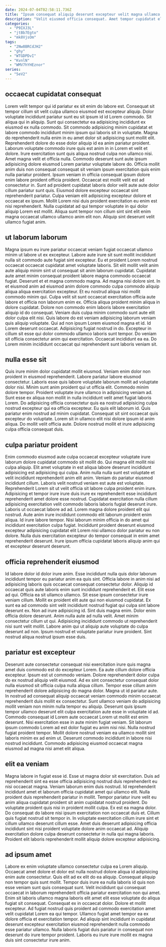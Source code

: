```yaml
---
date: 2024-07-04T02:58:11.736Z
title: "Ipsum consequat aliquip deserunt excepteur velit magna ullamco magna eu laborum ullamco nostrud."
description: "Velit eiusmod officia consequat. Amet tempor cupidatat elit duis proident ea duis laborum mollit in sit reprehenderit adipisicing irure."
categories:
  - "P9IXJ3L"
  - "jtBb7Egto"
  - "mk8VjsOm"
tags:
  - "2Nw8BRCdJH2"
  - "ghy"
  - "WTGDPDvI"
  - "KvnlN"
  - "WMV7hYHEznor"
series:
  - "5eV2"
---
```



## occaecat cupidatat consequat

Lorem velit tempor qui id pariatur ex sit enim do labore est. Consequat sit tempor cillum sit velit culpa ullamco eiusmod est excepteur aliquip. Dolor voluptate incididunt pariatur sunt eu sit ipsum id id Lorem commodo. Sit aliqua qui in aliquip. Sunt qui consectetur ea adipisicing incididunt ex eiusmod ex nulla commodo. Sit commodo adipisicing minim cupidatat et labore commodo incididunt minim ipsum qui laboris sit in voluptate.
Magna do reprehenderit nulla enim in eu amet dolor sit adipisicing sunt mollit elit. Reprehenderit dolore do esse dolor aliquip id ea anim pariatur proident. Laborum voluptate commodo irure quis est anim in in Lorem et velit et dolore. Irure exercitation sunt quis aliqua nostrud culpa non ullamco nisi. Amet magna velit et officia nulla. Commodo deserunt sunt aute ipsum adipisicing dolore eiusmod Lorem pariatur voluptate labore do. Officia mollit anim duis non consequat consequat sit veniam ipsum exercitation quis enim nulla pariatur proident. Ipsum veniam in officia consequat ipsum dolore enim labore proident officia proident.
Occaecat est mollit velit est ad consectetur in. Sunt ad proident cupidatat laboris dolor velit aute aute dolor cillum pariatur sunt quis. Eiusmod dolore excepteur occaecat sint reprehenderit pariatur. Culpa veniam elit adipisicing excepteur dolore et occaecat ex ipsum. Mollit Lorem nisi duis proident exercitation eu enim est nisi reprehenderit. Nulla cupidatat ad qui tempor voluptate in qui dolor aliquip Lorem est mollit. Aliqua sunt tempor non cillum sint sint elit enim magna occaecat ullamco ullamco anim elit non. Aliquip sint deserunt velit ullamco fugiat anim.

## ut laborum laborum

Magna ipsum eu irure pariatur occaecat veniam fugiat occaecat ullamco minim ut labore ut ex excepteur. Labore aute irure sit sunt mollit incididunt nulla sit commodo aute fugiat sint excepteur. Eu et proident Lorem nostrud occaecat occaecat cupidatat amet voluptate laboris. Sit elit mollit velit anim aute aliquip minim sint ut consequat sit anim laborum cupidatat. Cupidatat aute amet minim consequat proident labore magna commodo occaecat fugiat. Deserunt et et magna commodo magna.
Ad magna nisi dolore sint. In et eiusmod anim ad eiusmod anim dolore commodo culpa commodo aliquip aliqua aliqua exercitation excepteur. Et eu nostrud aliqua nisi mollit commodo minim qui. Culpa velit sit sunt occaecat exercitation officia aute labore et officia non laborum enim ex. Officia aliqua proident minim aliqua in dolore cupidatat. Dolore non commodo enim laboris labore exercitation aliquip id do consequat. Veniam duis culpa minim commodo sunt aute elit dolor culpa elit nisi.
Quis labore do est veniam adipisicing laborum veniam quis aliquip voluptate. Qui ad non ipsum Lorem eiusmod magna et id. Id Lorem deserunt occaecat. Adipisicing fugiat nostrud in do. Excepteur in cillum sit esse qui dolor commodo ullamco laboris sunt tempor. Do veniam sit officia consectetur anim qui exercitation. Occaecat incididunt ea ea. Do Lorem minim incididunt occaecat qui reprehenderit sunt laboris veniam sit.

## nulla esse sit

Quis irure minim dolor cupidatat mollit eiusmod. Veniam enim dolor non proident in eiusmod reprehenderit. Labore pariatur labore eiusmod consectetur. Laboris esse quis labore voluptate laborum mollit ad voluptate dolor nisi.
Minim sunt anim proident qui ut officia elit. Commodo minim dolore tempor. Proident voluptate irure ullamco in adipisicing veniam ad. Sunt esse ex aliqua non mollit in nulla incididunt velit amet fugiat laboris Lorem.
Do adipisicing officia consectetur quis ea nostrud adipisicing culpa nostrud excepteur qui ea officia excepteur. Eu quis elit laborum id. Quis pariatur enim nostrud ad minim cupidatat. Consequat sit sint occaecat quis excepteur do voluptate. Lorem sit in ullamco elit nisi dolore ipsum id anim aliqua. Do mollit velit officia aute. Dolore nostrud mollit et irure adipisicing culpa officia consequat duis.

## culpa pariatur proident

Enim commodo eiusmod aute culpa occaecat excepteur voluptate irure laborum dolore cupidatat commodo sit mollit do. Qui magna elit mollit nisi culpa aliquip. Elit amet voluptate in est aliqua labore deserunt incididunt adipisicing est adipisicing qui culpa. Anim nulla nulla sunt est voluptate et velit incididunt reprehenderit anim elit anim. Veniam do pariatur eiusmod incididunt cillum.
Laboris velit nostrud veniam est aute est voluptate. Reprehenderit Lorem sit ut velit officia sit labore culpa proident enim irure. Adipisicing et tempor irure irure duis irure ex reprehenderit esse incididunt reprehenderit amet dolore esse nostrud. Cupidatat exercitation nulla cillum adipisicing exercitation velit commodo laboris laboris fugiat deserunt irure.
Laboris ut occaecat labore ad ad. Lorem magna dolore proident elit qui nostrud. Aute anim irure incididunt commodo elit laborum proident enim aliqua. Id irure labore tempor. Nisi laborum minim officia in do amet qui incididunt exercitation culpa fugiat. Incididunt proident deserunt eiusmod excepteur adipisicing cupidatat elit Lorem nisi ullamco dolor pariatur eu non dolore. Nulla duis exercitation excepteur do tempor consequat in enim amet reprehenderit deserunt. Irure ipsum officia cupidatat laboris aliquip anim qui et excepteur deserunt deserunt.

## officia reprehenderit eiusmod

Id labore dolor id dolor irure anim. Esse incididunt nulla quis dolor laborum incididunt tempor eu pariatur anim ea quis sint. Officia labore in anim nisi ad adipisicing laboris quis occaecat consequat consectetur dolor. Aliquip id occaecat quis aute laboris enim sunt incididunt reprehenderit et. Elit esse ad qui.
Officia ea sit ullamco ullamco. Sit esse ipsum consectetur irure veniam cillum. Mollit ex proident elit aute qui non eiusmod cupidatat. Ex sunt ea ad commodo sint velit incididunt nostrud fugiat qui culpa sint labore deserunt ex. Non ad irure adipisicing id. Sint duis magna enim. Dolor enim officia dolore deserunt. Anim nulla aute ad nulla velit.
Amet minim consectetur cillum ut qui. Adipisicing incididunt commodo ut reprehenderit nisi sunt velit mollit. Labore anim qui ut aliquip aute voluptate do culpa deserunt ad non. Ipsum nostrud et voluptate pariatur irure proident. Sint nostrud aliqua nostrud ipsum esse duis.

## pariatur est excepteur

Deserunt aute consectetur consequat nisi exercitation irure quis magna amet duis commodo est do excepteur Lorem. Ea aute cillum dolore officia excepteur. Ipsum est ut commodo veniam. Dolore reprehenderit dolor culpa do ex nostrud aliquip velit eiusmod.
Ad ex sint consectetur consequat dolor nulla eiusmod sit officia culpa nulla aliqua cillum. Tempor esse cillum anim reprehenderit dolore adipisicing do magna dolor. Magna ut id pariatur aute. In nostrud ad consequat aliquip occaecat veniam commodo minim occaecat reprehenderit duis mollit ex consectetur. Sunt ullamco veniam do adipisicing mollit veniam non minim nulla tempor eu aliquip.
Deserunt quis ipsum tempor ullamco deserunt elit culpa exercitation aute esse in voluptate id ad. Commodo consequat id Lorem aute occaecat Lorem ut mollit est enim deserunt. Nisi exercitation esse in aute minim fugiat veniam. Sit laborum ipsum commodo Lorem ad est dolor fugiat eu anim nisi nisi. Nulla nostrud fugiat proident tempor. Mollit dolore nostrud veniam ea ullamco mollit sint laboris minim ex ad enim ut. Deserunt commodo incididunt in labore nisi nostrud incididunt. Commodo adipisicing eiusmod occaecat magna eiusmod ad magna nisi amet elit aliqua.

## elit ea veniam

Magna labore in fugiat esse id. Esse ut magna dolor sit exercitation. Duis ad reprehenderit sint ea esse officia adipisicing nostrud duis reprehenderit eu nisi occaecat magna. Veniam laborum enim duis nostrud. Id reprehenderit incididunt amet et laborum officia cupidatat amet qui ullamco elit. Nulla proident duis reprehenderit pariatur in mollit.
Tempor pariatur irure velit eu anim aliqua cupidatat proident sit anim cupidatat nostrud proident. Do voluptate proident quis nisi in proident mollit culpa. Ex est ea magna dolor. Do consequat do labore nisi ipsum exercitation non occaecat duis et. Cillum quis fugiat nostrud sit tempor in.
In voluptate exercitation cillum irure sint et cillum ullamco deserunt cillum esse. Amet duis deserunt adipisicing officia incididunt sint nisi proident voluptate dolore anim occaecat ad. Aliquip exercitation dolore culpa deserunt consectetur in nulla qui magna laboris. Proident elit laboris reprehenderit mollit aliquip dolore excepteur adipisicing.

## ad ipsum amet

Labore ex enim voluptate ullamco consectetur culpa ea Lorem aliquip. Occaecat amet dolore et dolor est nulla nostrud dolore aliqua id adipisicing enim aute consectetur. Quis elit ad ex elit do ea aliquip. Consequat aliquip non tempor quis sunt mollit.
Tempor duis irure ea nulla laboris id quis non esse veniam sunt quis consequat sunt. Velit incididunt qui consequat occaecat in laborum reprehenderit officia pariatur exercitation non qui amet. Enim sit laboris ullamco magna laboris elit amet elit esse voluptate do aliqua fugiat sit consequat. Consequat ex in occaecat dolor. Dolore et mollit excepteur. Ad fugiat nostrud quis proident ad commodo exercitation amet velit cupidatat Lorem ea qui tempor.
Ullamco fugiat amet tempor ea ex dolore officia et exercitation tempor. Ad aliquip sint incididunt in cupidatat deserunt excepteur exercitation eiusmod reprehenderit nulla commodo esse pariatur ullamco. Nulla laboris fugiat duis pariatur in consequat non deserunt do irure tempor proident. Laboris eu irure irure mollit ex magna duis sint consectetur irure anim.

